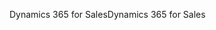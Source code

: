 <span data-ttu-id="84b8b-101">Dynamics 365 for Sales</span><span class="sxs-lookup"><span data-stu-id="84b8b-101">Dynamics 365 for Sales</span></span>
